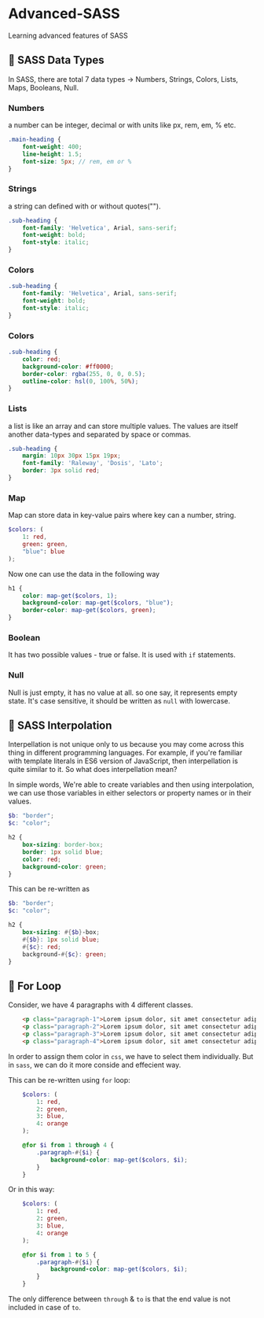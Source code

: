# Advanced-SASS
Learning advanced features of SASS

## 📝 SASS Data Types
  In SASS, there are total 7 data types -> Numbers, Strings, Colors, Lists, Maps, Booleans, Null.

### Numbers ###
a number can be integer, decimal or with units like px, rem, em, % etc.

```scss
.main-heading {
    font-weight: 400;
    line-height: 1.5;
    font-size: 5px; // rem, em or % 
}
```
### Strings ###
a string can defined with or without quotes("").

```scss
.sub-heading {
    font-family: 'Helvetica', Arial, sans-serif;
    font-weight: bold;
    font-style: italic;
}
```
### Colors ###

```scss
.sub-heading {
    font-family: 'Helvetica', Arial, sans-serif;
    font-weight: bold;
    font-style: italic;
}
```
### Colors ###

```scss
.sub-heading {
    color: red;
    background-color: #ff0000;
    border-color: rgba(255, 0, 0, 0.5);
    outline-color: hsl(0, 100%, 50%);
}
```
### Lists ###
a list is like an array and can store multiple values. The values are itself another data-types and separated by space or commas.

```scss
.sub-heading {
    margin: 10px 30px 15px 19px;
    font-family: 'Raleway', 'Dosis', 'Lato';
    border: 3px solid red;
}
```
### Map ###
Map can store data in key-value pairs where key can a number, string.

```scss
$colors: (
    1: red,
    green: green,
    "blue": blue
);
```

Now one can use the data in the following way
```scss
h1 {
    color: map-get($colors, 1);
    background-color: map-get($colors, "blue");
    border-color: map-get($colors, green);
}
```
### Boolean ###
It has two possible values - true or false. It is used with `if` statements.

### Null ###
Null is just empty, it has no value at all. so one say, it represents empty state. It's case sensitive, it should be written as `null` with lowercase.

## 📝 SASS Interpolation
Interpellation is not unique only to us because you may come across this thing in different programming languages. For example, if you're familiar with template literals in ES6 version of JavaScript, then interpellation is quite similar to it. So what does interpellation mean?


In simple words, We're able to create variables and then using interpolation, we can use those variables in either selectors or property names or in their values.

```scss
$b: "border";
$c: "color";

h2 {
    box-sizing: border-box;
    border: 1px solid blue;
    color: red;
    background-color: green;
}
```
This can be re-written as
```scss
$b: "border";
$c: "color";

h2 {
    box-sizing: #{$b}-box;
    #{$b}: 1px solid blue;
    #{$c}: red;
    background-#{$c}: green;
}
```

## 📝 For Loop
Consider, we have 4 paragraphs with 4 different classes.

```html
    <p class="paragraph-1">Lorem ipsum dolor, sit amet consectetur adipisicing elit. Illum, quibusdam?</p>
    <p class="paragraph-2">Lorem ipsum dolor, sit amet consectetur adipisicing elit. Illum, quibusdam?</p>
    <p class="paragraph-3">Lorem ipsum dolor, sit amet consectetur adipisicing elit. Illum, quibusdam?</p>
    <p class="paragraph-4">Lorem ipsum dolor, sit amet consectetur adipisicing elit. Illum, quibusdam?</p>
```

In order to assign them color in `css`, we have to select them individually. But in `sass`, we can do it more conside and effecient way.

This can be re-written using `for` loop:

```scss
    $colors: (
        1: red,
        2: green,
        3: blue,
        4: orange
    );

    @for $i from 1 through 4 {
        .paragraph-#{$i} {
            background-color: map-get($colors, $i);
        }
    }
```
Or in this way:

```scss
    $colors: (
        1: red,
        2: green,
        3: blue,
        4: orange
    );

    @for $i from 1 to 5 {
        .paragraph-#{$i} {
            background-color: map-get($colors, $i);
        }
    }
```

The only difference between `through` & `to` is that the end value is not included in case of `to`.